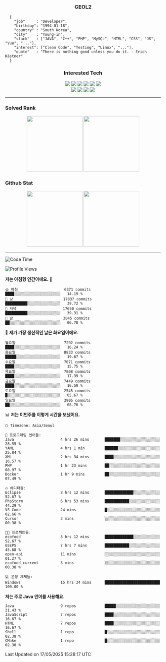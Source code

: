<div align="center">

  ### GEOL2
</div>

```
  {
    "job"     : "Developer",
    "birthday": "1994-01-18",
    "country" : "South Korea",
    "city"    : "Young-in",
    "stack"   : ["JAVA", "C++", "PHP", "MySQL", "HTML", "CSS", "JS", "Vue", "..."],
    "interest": ["Clean Code", "Testing", "Linux", "..."], 
    "quote"   : "There is nothing good unless you do it. - Erich Kästner"
  }
  ```
  
<div align="center">
  
  ### Interested Tech
  
  <img src="https://img.shields.io/badge/Laravel-F05340?style=flat-square&logo=Laravel&logoColor=white">
  <img src="https://img.shields.io/badge/SpringBoot-6DB33F?style=flat-square&logo=SpringBoot&logoColor=white">
  <img src="https://img.shields.io/badge/-NestJs-ea2845?style=flat-square&logo=nestjs&logoColor=white">
  <img src="https://img.shields.io/badge/Express-000000?style=flat-square&logo=Express&logoColor=white">
  <img src="https://img.shields.io/badge/Three.js-000000?style=flat-square&logo=Three.js&logoColor=white">
  <img src="https://img.shields.io/badge/OpenAI-%23412991?style=flat-square&logo=openai&logoColor=white">
  <br>
  <img src="https://img.shields.io/badge/Java-ED8B00?style=flat-square&logo=openjdk&logoColor=white">
  <img src="https://img.shields.io/badge/JavaScript-F7DF1E?style=flat-square&logo=JavaScript&logoColor=black">
  <img src="https://img.shields.io/badge/TypeScript-007acc?style=flat-square&logo=TypeScript&logoColor=black">
  <img src="https://img.shields.io/badge/MySQL-4479A1?style=flat-square&logo=mysql&logoColor=white"><br>

</div>

------------

  ### Solved Rank
  
  <div align="center">
    <img height="180em" src="https://mazassumnida.wtf/api/v2/generate_badge?boj=geol2">
    <img height="180em" src="https://leetcard.jacoblin.cool/Geol2?theme=light&font=Gugi&border=0&radius=20">
  </div>
  
  ### Github Stat 
  <div align="center">
    <img height="180em" src="https://github-readme-stats-git-masterrstaa-rickstaa.vercel.app/api?username=geol2&show_icons=true&theme=dark">
    <img height="180em" src="https://github-readme-stats-git-masterrstaa-rickstaa.vercel.app/api/top-langs/?username=geol2&show_icons=true&hide=css,scss,html&layout=compact&theme=dark&count_private=true&langs_count=8">
  </div>
  
------------
<!--START_SECTION:waka-->
![Code Time](http://img.shields.io/badge/Code%20Time-4%2C137%20hrs%2019%20mins-blue)

![Profile Views](http://img.shields.io/badge/Profile%20Views-0-blue)

**저는 아침형 인간이에요. 🐤** 

```text
🌞 아침                     6371 commits        ████░░░░░░░░░░░░░░░░░░░░░   14.19 % 
🌆 낮　                     17837 commits       ██████████░░░░░░░░░░░░░░░   39.72 % 
🌃 저녁                     17650 commits       ██████████░░░░░░░░░░░░░░░   39.31 % 
🌙 밤　                     3045 commits        ██░░░░░░░░░░░░░░░░░░░░░░░   06.78 % 
```
📅 **제가 가장 생산적인 날은 화요일이에요.** 

```text
월요일                      7292 commits        ████░░░░░░░░░░░░░░░░░░░░░   16.24 % 
화요일                      8833 commits        █████░░░░░░░░░░░░░░░░░░░░   19.67 % 
수요일                      7071 commits        ████░░░░░░░░░░░░░░░░░░░░░   15.75 % 
목요일                      7808 commits        ████░░░░░░░░░░░░░░░░░░░░░   17.39 % 
금요일                      7449 commits        ████░░░░░░░░░░░░░░░░░░░░░   16.59 % 
토요일                      2545 commits        █░░░░░░░░░░░░░░░░░░░░░░░░   05.67 % 
일요일                      3905 commits        ██░░░░░░░░░░░░░░░░░░░░░░░   08.70 % 
```


📊 **저는 이번주를 이렇게 시간을 보냈어요.** 

```text
🕑︎ Timezone: Asia/Seoul

💬 프로그래밍 언어들: 
Java                     4 hrs 26 mins       ███████░░░░░░░░░░░░░░░░░░   28.55 % 
YAML                     4 hrs 1 min         ██████░░░░░░░░░░░░░░░░░░░   25.84 % 
XML                      2 hrs 34 mins       ████░░░░░░░░░░░░░░░░░░░░░   16.57 % 
PHP                      1 hr 23 mins        ██░░░░░░░░░░░░░░░░░░░░░░░   08.97 % 
Docker                   1 hr 9 mins         ██░░░░░░░░░░░░░░░░░░░░░░░   07.49 % 

🔥 에디터들: 
Eclipse                  8 hrs 12 mins       █████████████░░░░░░░░░░░░   52.67 % 
PhpStorm                 6 hrs 53 mins       ███████████░░░░░░░░░░░░░░   44.29 % 
VS Code                  24 mins             █░░░░░░░░░░░░░░░░░░░░░░░░   02.66 % 
Cursor                   3 mins              ░░░░░░░░░░░░░░░░░░░░░░░░░   00.38 % 

🐱‍💻 프로젝트들: 
ecofood                  8 hrs 12 mins       █████████████░░░░░░░░░░░░   52.67 % 
GSEPS                    7 hrs 7 mins        ███████████░░░░░░░░░░░░░░   45.68 % 
open-api                 11 mins             ░░░░░░░░░░░░░░░░░░░░░░░░░   01.27 % 
ecofood_current          3 mins              ░░░░░░░░░░░░░░░░░░░░░░░░░   00.38 % 

💻 운영 체제들: 
Windows                  15 hrs 34 mins      █████████████████████████   100.00 % 
```

**저는 주로 Java 언어를 사용해요.** 

```text
Java                     9 repos             █████░░░░░░░░░░░░░░░░░░░░   21.43 % 
JavaScript               7 repos             ████░░░░░░░░░░░░░░░░░░░░░   16.67 % 
HTML                     7 repos             ████░░░░░░░░░░░░░░░░░░░░░   16.67 % 
Shell                    1 repo              █░░░░░░░░░░░░░░░░░░░░░░░░   02.38 % 
CMake                    1 repo              █░░░░░░░░░░░░░░░░░░░░░░░░   02.38 % 
```




 Last Updated on 17/05/2025 15:28:17 UTC
<!--END_SECTION:waka-->

<div align="center">
  
  <!-- [![Hits](https://hits.seeyoufarm.com/api/count/incr/badge.svg?url=https%3A%2F%2Fgithub.com%2Fgeol2&count_bg=%2379C83D&title_bg=%23555555&icon=myspace.svg&icon_color=%23E7E7E7&title=hits&edge_flat=false)](https://hits.seeyoufarm.com) -->
  
</div>

<!--
**Geol2/Geol2** is a ✨ _special_ ✨ repository because its `README.md` (this file) appears on your GitHub profile.

Here are some ideas to get you started:
- 🔭 I’m currently working on ...
- 🌱 I’m currently learning ...
- 👯 I’m looking to collaborate on ...
- 🤔 I’m looking for help with ...
- 💬 Ask me about ...
- 📫 How to reach me: ...
- 😄 Pronouns: ...
- ⚡ Fun fact: ...
-->

